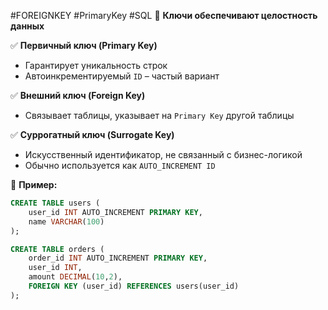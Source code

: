 #FOREIGNKEY #PrimaryKey #SQL 
📌 **Ключи обеспечивают целостность данных**

✅ **Первичный ключ (Primary Key)**

- Гарантирует уникальность строк
- Автоинкрементируемый `ID` – частый вариант

✅ **Внешний ключ (Foreign Key)**

- Связывает таблицы, указывает на `Primary Key` другой таблицы

✅ **Суррогатный ключ (Surrogate Key)**

- Искусственный идентификатор, не связанный с бизнес-логикой
- Обычно используется как `AUTO_INCREMENT ID`

📌 **Пример:**

```sql
CREATE TABLE users (
    user_id INT AUTO_INCREMENT PRIMARY KEY,
    name VARCHAR(100)
);

CREATE TABLE orders (
    order_id INT AUTO_INCREMENT PRIMARY KEY,
    user_id INT,
    amount DECIMAL(10,2),
    FOREIGN KEY (user_id) REFERENCES users(user_id)
);
```
